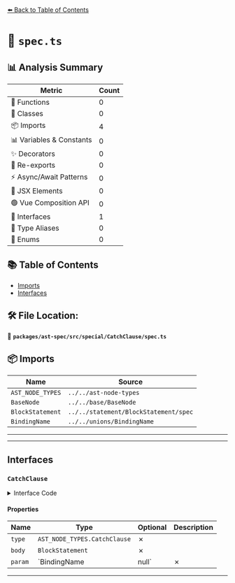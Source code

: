 [⬅️ Back to Table of Contents](../../../../../index.md)

# 📄 `spec.ts`

## 📊 Analysis Summary

| Metric | Count |
|--------|-------|
| 🔧 Functions | 0 |
| 🧱 Classes | 0 |
| 📦 Imports | 4 |
| 📊 Variables & Constants | 0 |
| ✨ Decorators | 0 |
| 🔄 Re-exports | 0 |
| ⚡ Async/Await Patterns | 0 |
| 💠 JSX Elements | 0 |
| 🟢 Vue Composition API | 0 |
| 📐 Interfaces | 1 |
| 📑 Type Aliases | 0 |
| 🎯 Enums | 0 |

## 📚 Table of Contents

- [Imports](#imports)
- [Interfaces](#interfaces)

## 🛠️ File Location:
📂 **`packages/ast-spec/src/special/CatchClause/spec.ts`**

## 📦 Imports

| Name | Source |
|------|--------|
| `AST_NODE_TYPES` | `../../ast-node-types` |
| `BaseNode` | `../../base/BaseNode` |
| `BlockStatement` | `../../statement/BlockStatement/spec` |
| `BindingName` | `../../unions/BindingName` |


---


---

## Interfaces

### `CatchClause`

<details><summary>Interface Code</summary>

```ts
export interface CatchClause extends BaseNode {
  type: AST_NODE_TYPES.CatchClause;
  body: BlockStatement;
  param: BindingName | null;
}
```
</details>

#### Properties

| Name | Type | Optional | Description |
|------|------|----------|-------------|
| `type` | `AST_NODE_TYPES.CatchClause` | ✗ |  |
| `body` | `BlockStatement` | ✗ |  |
| `param` | `BindingName | null` | ✗ |  |


---
